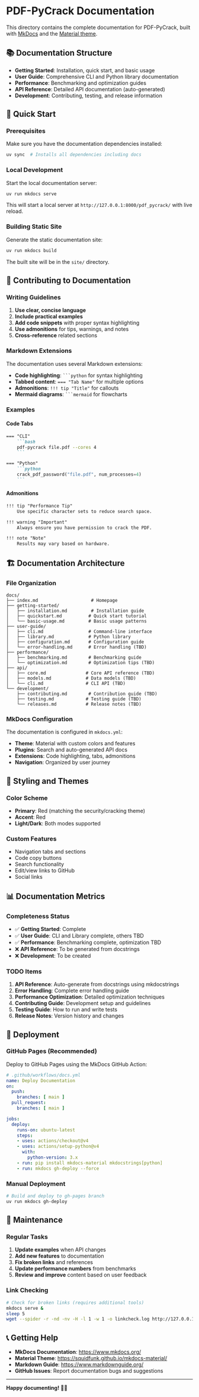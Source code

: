 # PDF-PyCrack Documentation

This directory contains the complete documentation for PDF-PyCrack, built with [MkDocs](https://www.mkdocs.org/) and the [Material theme](https://squidfunk.github.io/mkdocs-material/).

## 📚 Documentation Structure

- **Getting Started**: Installation, quick start, and basic usage
- **User Guide**: Comprehensive CLI and Python library documentation
- **Performance**: Benchmarking and optimization guides
- **API Reference**: Detailed API documentation (auto-generated)
- **Development**: Contributing, testing, and release information

## 🚀 Quick Start

### Prerequisites

Make sure you have the documentation dependencies installed:

```bash
uv sync  # Installs all dependencies including docs
```

### Local Development

Start the local documentation server:

```bash
uv run mkdocs serve
```

This will start a local server at `http://127.0.0.1:8000/pdf_pycrack/` with live reload.

### Building Static Site

Generate the static documentation site:

```bash
uv run mkdocs build
```

The built site will be in the `site/` directory.

## 📝 Contributing to Documentation

### Writing Guidelines

1. **Use clear, concise language**
2. **Include practical examples**
3. **Add code snippets** with proper syntax highlighting
4. **Use admonitions** for tips, warnings, and notes
5. **Cross-reference** related sections

### Markdown Extensions

The documentation uses several Markdown extensions:

- **Code highlighting**: ` ```python ` for syntax highlighting
- **Tabbed content**: ` === "Tab Name" ` for multiple options
- **Admonitions**: ` !!! tip "Title" ` for callouts
- **Mermaid diagrams**: ` ```mermaid ` for flowcharts

### Examples

#### Code Tabs

```markdown
=== "CLI"
    ```bash
    pdf-pycrack file.pdf --cores 4
    ```

=== "Python"
    ```python
    crack_pdf_password("file.pdf", num_processes=4)
    ```
```

#### Admonitions

```markdown
!!! tip "Performance Tip"
    Use specific character sets to reduce search space.

!!! warning "Important"
    Always ensure you have permission to crack the PDF.

!!! note "Note"
    Results may vary based on hardware.
```

## 🏗️ Documentation Architecture

### File Organization

```
docs/
├── index.md                    # Homepage
├── getting-started/
│   ├── installation.md         # Installation guide
│   ├── quickstart.md          # Quick start tutorial
│   └── basic-usage.md         # Basic usage patterns
├── user-guide/
│   ├── cli.md                 # Command-line interface
│   ├── library.md             # Python library
│   ├── configuration.md       # Configuration guide
│   └── error-handling.md      # Error handling (TBD)
├── performance/
│   ├── benchmarking.md        # Benchmarking guide
│   └── optimization.md        # Optimization tips (TBD)
├── api/
│   ├── core.md               # Core API reference (TBD)
│   ├── models.md             # Data models (TBD)
│   └── cli.md                # CLI API (TBD)
└── development/
    ├── contributing.md        # Contribution guide (TBD)
    ├── testing.md            # Testing guide (TBD)
    └── releases.md           # Release notes (TBD)
```

### MkDocs Configuration

The documentation is configured in `mkdocs.yml`:

- **Theme**: Material with custom colors and features
- **Plugins**: Search and auto-generated API docs
- **Extensions**: Code highlighting, tabs, admonitions
- **Navigation**: Organized by user journey

## 🎨 Styling and Themes

### Color Scheme

- **Primary**: Red (matching the security/cracking theme)
- **Accent**: Red
- **Light/Dark**: Both modes supported

### Custom Features

- Navigation tabs and sections
- Code copy buttons
- Search functionality
- Edit/view links to GitHub
- Social links

## 📊 Documentation Metrics

### Completeness Status

- ✅ **Getting Started**: Complete
- ✅ **User Guide**: CLI and Library complete, others TBD
- ✅ **Performance**: Benchmarking complete, optimization TBD
- ❌ **API Reference**: To be generated from docstrings
- ❌ **Development**: To be created

### TODO Items

1. **API Reference**: Auto-generate from docstrings using mkdocstrings
2. **Error Handling**: Complete error handling guide
3. **Performance Optimization**: Detailed optimization techniques
4. **Contributing Guide**: Development setup and guidelines
5. **Testing Guide**: How to run and write tests
6. **Release Notes**: Version history and changes

## 🚀 Deployment

### GitHub Pages (Recommended)

Deploy to GitHub Pages using the MkDocs GitHub Action:

```yaml
# .github/workflows/docs.yml
name: Deploy Documentation
on:
  push:
    branches: [ main ]
  pull_request:
    branches: [ main ]

jobs:
  deploy:
    runs-on: ubuntu-latest
    steps:
    - uses: actions/checkout@v4
    - uses: actions/setup-python@v4
      with:
        python-version: 3.x
    - run: pip install mkdocs-material mkdocstrings[python]
    - run: mkdocs gh-deploy --force
```

### Manual Deployment

```bash
# Build and deploy to gh-pages branch
uv run mkdocs gh-deploy
```

## 🔧 Maintenance

### Regular Tasks

1. **Update examples** when API changes
2. **Add new features** to documentation
3. **Fix broken links** and references
4. **Update performance numbers** from benchmarks
5. **Review and improve** content based on user feedback

### Link Checking

```bash
# Check for broken links (requires additional tools)
mkdocs serve &
sleep 5
wget --spider -r -nd -nv -H -l 1 -w 1 -o linkcheck.log http://127.0.0.1:8000/pdf_pycrack/
```

## 📞 Getting Help

- **MkDocs Documentation**: https://www.mkdocs.org/
- **Material Theme**: https://squidfunk.github.io/mkdocs-material/
- **Markdown Guide**: https://www.markdownguide.org/
- **GitHub Issues**: Report documentation bugs and suggestions

---

**Happy documenting!** 📖✨
